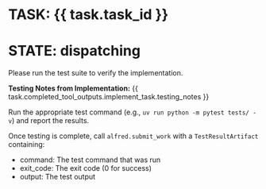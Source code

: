 # TASK: {{ task.task_id }}
# STATE: dispatching

Please run the test suite to verify the implementation.

**Testing Notes from Implementation:**
{{ task.completed_tool_outputs.implement_task.testing_notes }}

Run the appropriate test command (e.g., `uv run python -m pytest tests/ -v`) and report the results.

Once testing is complete, call `alfred.submit_work` with a `TestResultArtifact` containing:
- command: The test command that was run
- exit_code: The exit code (0 for success)
- output: The test output